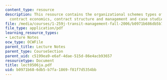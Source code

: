 ```yaml
---
content_type: resource
description: This resource contains the organizational schemes types of transit contracts,
  contract economics, contract structure and management and case studies.
file: /media/courses/1-259j-transit-management-fall-2006/b0971b686db5b7fa1869f81f7d5354bb_lect0506ja.pdf
file_type: application/pdf
learning_resource_types:
- Lecture Notes
ocw_type: OCWFile
parent_title: Lecture Notes
parent_type: CourseSection
parent_uid: c5199ea9-e6af-4dae-515d-86e4acb93657
resourcetype: Document
title: lect0506ja.pdf
uid: b0971b68-6db5-b7fa-1869-f81f7d5354bb
---
```

